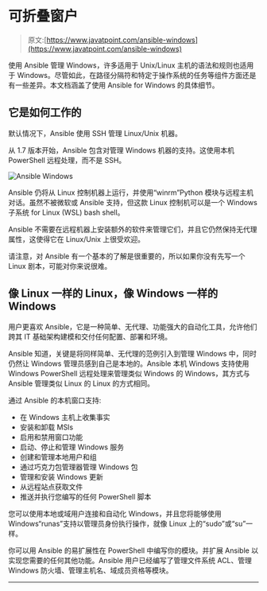 # 可折叠窗户

> 原文:[https://www.javatpoint.com/ansible-windows](https://www.javatpoint.com/ansible-windows)

使用 Ansible 管理 Windows，许多适用于 Unix/Linux 主机的语法和规则也适用于 Windows。尽管如此，在路径分隔符和特定于操作系统的任务等组件方面还是有一些差异。本文档涵盖了使用 Ansible for Windows 的具体细节。

## 它是如何工作的

默认情况下，Ansible 使用 SSH 管理 Linux/Unix 机器。

从 1.7 版本开始，Ansible 包含对管理 Windows 机器的支持。这使用本机 PowerShell 远程处理，而不是 SSH。

![Ansible Windows](../Images/d7ecadfe7f4e7127872d0eca4fdb3dd3.png)

Ansible 仍将从 Linux 控制机器上运行，并使用“winrm”Python 模块与远程主机对话。虽然不被微软或 Ansible 支持，但这款 Linux 控制机可以是一个 Windows 子系统 for Linux (WSL) bash shell。

Ansible 不需要在远程机器上安装额外的软件来管理它们，并且它仍然保持无代理属性，这使得它在 Linux/Unix 上很受欢迎。

请注意，对 Ansible 有一个基本的了解是很重要的，所以如果你没有先写一个 Linux 剧本，可能对你来说很难。

## 像 Linux 一样的 Linux，像 Windows 一样的 Windows

用户更喜欢 Ansible，它是一种简单、无代理、功能强大的自动化工具，允许他们跨其 IT 基础架构建模和交付任何配置、部署和环境。

Ansible 知道，关键是将同样简单、无代理的范例引入到管理 Windows 中，同时仍然让 Windows 管理员感到自己是本地的。Ansible 本机 Windows 支持使用 Windows PowerShell 远程处理来管理类似 Windows 的 Windows，其方式与 Ansible 管理类似 Linux 的 Linux 的方式相同。

通过 Ansible 的本机窗口支持:

*   在 Windows 主机上收集事实
*   安装和卸载 MSIs
*   启用和禁用窗口功能
*   启动、停止和管理 Windows 服务
*   创建和管理本地用户和组
*   通过巧克力包管理器管理 Windows 包
*   管理和安装 Windows 更新
*   从远程站点获取文件
*   推送并执行您编写的任何 PowerShell 脚本

您可以使用本地或域用户连接和自动化 Windows，并且您将能够使用 Windows“runas”支持以管理员身份执行操作，就像 Linux 上的“sudo”或“su”一样。

你可以用 Ansible 的易扩展性在 PowerShell 中编写你的模块。并扩展 Ansible 以实现您需要的任何其他功能。Ansible 用户已经编写了管理文件系统 ACL、管理 Windows 防火墙、管理主机名、域成员资格等模块。

* * *